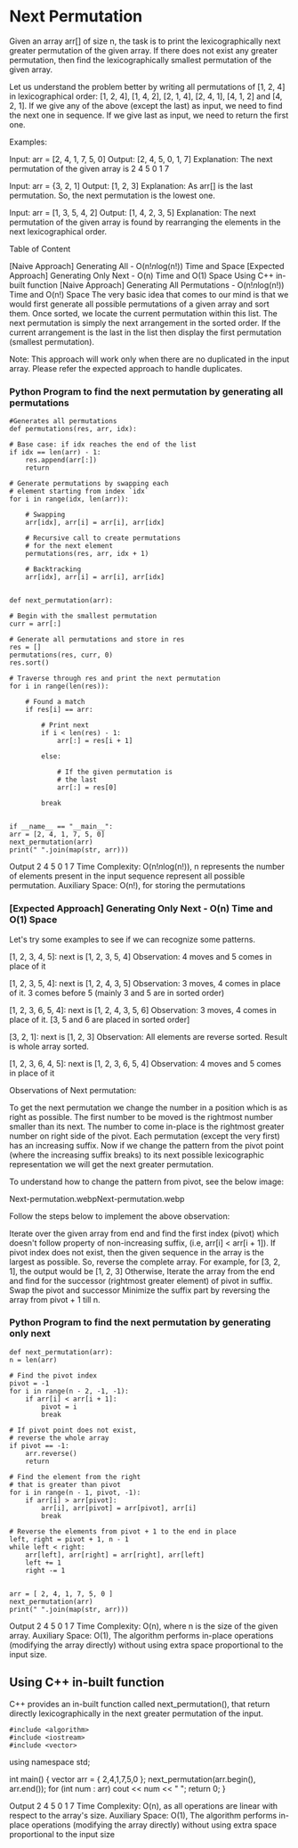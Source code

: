 # Next Permutation

Given an array arr[] of size n, the task is to print the lexicographically next greater permutation of the given array. If there does not exist any greater permutation, then find the lexicographically smallest permutation of the given array.

Let us understand the problem better by writing all permutations of [1, 2, 4] in lexicographical order: [1, 2, 4], [1, 4, 2], [2, 1, 4], [2, 4, 1], [4, 1, 2] and [4, 2, 1]. If we give any of the above (except the last) as input, we need to find the next one in sequence. If we give last as input, we need to return the first one.

Examples:

Input: arr = [2, 4, 1, 7, 5, 0]
Output: [2, 4, 5, 0, 1, 7]
Explanation: The next permutation of the given array is 2 4 5 0 1 7

Input: arr = {3, 2, 1]
Output: [1, 2, 3]
Explanation: As arr[] is the last permutation. So, the next permutation is the lowest one.

Input: arr = [1, 3, 5, 4, 2]
Output: [1, 4, 2, 3, 5]
Explanation: The next permutation of the given array is found by rearranging the elements in the next lexicographical order.

Table of Content

[Naive Approach] Generating All - O(n!*n*log(n!)) Time and Space
[Expected Approach] Generating Only Next - O(n) Time and O(1) Space
Using C++ in-built function
[Naive Approach] Generating All Permutations - O(n!*n*log(n!)) Time and O(n!) Space
The very basic idea that comes to our mind is that we would first generate all possible permutations of a given array and sort them. Once sorted, we locate the current permutation within this list. The next permutation is simply the next arrangement in the sorted order. If the current arrangement is the last in the list then display the first permutation (smallest permutation).

Note: This approach will work only when there are no duplicated in the input array. Please refer the expected approach to handle duplicates.




### Python Program to find the next permutation by generating all permutations

    #Generates all permutations
    def permutations(res, arr, idx):
    
    # Base case: if idx reaches the end of the list
    if idx == len(arr) - 1:
        res.append(arr[:])
        return

    # Generate permutations by swapping each
    # element starting from index `idx`
    for i in range(idx, len(arr)):
        
        # Swapping
        arr[idx], arr[i] = arr[i], arr[idx]

        # Recursive call to create permutations 
        # for the next element
        permutations(res, arr, idx + 1)

        # Backtracking
        arr[idx], arr[i] = arr[i], arr[idx]


    def next_permutation(arr):
    
    # Begin with the smallest permutation
    curr = arr[:]

    # Generate all permutations and store in res
    res = []
    permutations(res, curr, 0)
    res.sort()

    # Traverse through res and print the next permutation
    for i in range(len(res)):
        
        # Found a match
        if res[i] == arr:
            
            # Print next
            if i < len(res) - 1:
                arr[:] = res[i + 1]
                
            else:
                
                # If the given permutation is 
                # the last
                arr[:] = res[0]
            
            break


    if __name__ == "__main__":
    arr = [2, 4, 1, 7, 5, 0]
    next_permutation(arr)
    print(" ".join(map(str, arr)))

Output
2 4 5 0 1 7 
Time Complexity: O(n!*n*log(n!)), n represents the number of elements present in the input sequence represent all possible permutation.
Auxiliary Space: O(n!), for storing the permutations

### [Expected Approach] Generating Only Next - O(n) Time and O(1) Space
Let's try some examples to see if we can recognize some patterns. 

[1, 2, 3, 4, 5]: next is [1, 2, 3, 5, 4]
Observation: 4 moves and 5 comes in place of it

[1, 2, 3, 5, 4]: next is [1, 2, 4, 3, 5]
Observation: 3 moves, 4 comes in place of it. 3 comes before 5 (mainly 3 and 5 are in sorted order)

[1, 2, 3, 6, 5, 4]: next is [1, 2, 4, 3, 5, 6]
Observation: 3 moves, 4 comes in place of it. [3, 5 and 6 are placed in sorted order]

[3, 2, 1]: next is [1, 2, 3]
Observation: All elements are reverse sorted. Result is whole array sorted.

[1, 2, 3, 6, 4, 5]: next is [1, 2, 3, 6, 5, 4]
Observation: 4 moves and 5 comes in place of it

Observations of Next permutation: 

To get the next permutation we change the number in a position which is as right as possible.
The first number to be moved is the rightmost number smaller than its next.
The number to come in-place is the rightmost greater number on right side of the pivot.
Each permutation (except the very first) has an increasing suffix. Now if we change the pattern from the pivot point (where the increasing suffix breaks) to its next possible lexicographic representation we will get the next greater permutation.

To understand how to change the pattern from pivot, see the below image:

Next-permutation.webpNext-permutation.webp

Follow the steps below to implement the above observation:

Iterate over the given array from end and find the first index (pivot) which doesn't follow property of non-increasing suffix, (i.e,  arr[i] < arr[i + 1]).
If pivot index does not exist, then the given sequence in the array is the largest as possible. So, reverse the complete array. For example, for [3, 2, 1], the output would be [1, 2, 3]
Otherwise, Iterate the array from the end and find for the successor (rightmost greater element) of pivot in suffix.
Swap the pivot and successor
Minimize the suffix part by reversing the array from pivot + 1 till n.



### Python Program to find the next permutation by generating only next

    def next_permutation(arr):
    n = len(arr)
    
    # Find the pivot index
    pivot = -1
    for i in range(n - 2, -1, -1):
        if arr[i] < arr[i + 1]:
            pivot = i
            break
    
    # If pivot point does not exist, 
    # reverse the whole array
    if pivot == -1:
        arr.reverse()
        return

    # Find the element from the right 
    # that is greater than pivot
    for i in range(n - 1, pivot, -1):
        if arr[i] > arr[pivot]:
            arr[i], arr[pivot] = arr[pivot], arr[i]
            break

    # Reverse the elements from pivot + 1 to the end in place
    left, right = pivot + 1, n - 1
    while left < right:
        arr[left], arr[right] = arr[right], arr[left]
        left += 1
        right -= 1


    arr = [ 2, 4, 1, 7, 5, 0 ]
    next_permutation(arr)
    print(" ".join(map(str, arr)))

Output
2 4 5 0 1 7 
Time Complexity: O(n), where n is the size of the given array.
Auxiliary Space: O(1), The algorithm performs in-place operations (modifying the array directly) without using extra space proportional to the input size.

## Using C++ in-built function
C++ provides an in-built function called next_permutation(), that return directly lexicographically in the next greater permutation of the input.




    #include <algorithm>
    #include <iostream>
    #include <vector>
   using namespace std;

   int main()
   {
    vector<int> arr = { 2,4,1,7,5,0 };
    next_permutation(arr.begin(), arr.end());
    for (int num : arr)
        cout << num << " ";
    return 0;
   }

Output
2 4 5 0 1 7 
Time Complexity: O(n), as all operations are linear with respect to the array's size.
Auxiliary Space: O(1), The algorithm performs in-place operations (modifying the array directly) without using extra space proportional to the input size
